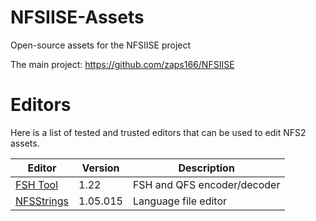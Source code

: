 # NFSIISE-Assets
Open-source assets for the NFSIISE project

The main project: https://github.com/zaps166/NFSIISE

# Editors

Here is a list of tested and trusted editors that can be used to edit NFS2 assets.

| Editor | Version | Description |
|--------|---------|-------------|
| [FSH Tool](http://math.mit.edu/~auroux/software/fshtool.zip) | 1.22 | FSH and QFS encoder/decoder |
| [NFSStrings](http://web.archive.org/web/20080623221127/http://nfsgb.nd4spdworld.com/zip/nfs3/files/nfsstring.zip) | 1.05.015 | Language file editor |
